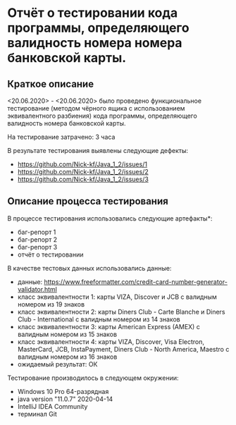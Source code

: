 # Отчёт о тестировании кода программы, определяющего валидность номера номера банковской карты.

## Краткое описание

<20.06.2020> - <20.06.2020> было проведено функциональное тестирование (методом чёрного ящика с использованием эквивалентного разбиения) кода программы, определяющего валидность номера банковской карты.

На тестирование затрачено: 3 часа

В результате тестирования выявлены следующие дефекты:
*  https://github.com/Nick-kf/Java_1_2/issues/1
*  https://github.com/Nick-kf/Java_1_2/issues/2
*  https://github.com/Nick-kf/Java_1_2/issues/3

## Описание процесса тестирования

В процессе тестирования использовались следующие артефакты*:
* баг-репорт 1
* баг-репорт 2
* баг-репорт 3
* отчёт о тестировании

В качестве тестовых данных использовались данные:
*  данные: https://www.freeformatter.com/credit-card-number-generator-validator.html
*  класс эквивалентности 1: карты VIZA, Discover и JCB с валидным номером из 19 знаков
*  класс эквивалентности 2: карты Diners Club - Carte Blanche и Diners Club - International с валидным номером из 14 знаков
*  класс эквивалентности 3: карты American Express (AMEX) с валидным номером из 15 знаков
*  класс эквивалентности 4: карты VIZA, Discover, Visa Electron, MasterCard, JCB, InstaPayment, Diners Club - North America, Maestro с валидным номером из 16 знаков
* ожидаемый результат: 
 ОК

Тестирование производилось в следующем окружении:
* Windows 10 Pro 64-разрядная
* java version "11.0.7" 2020-04-14
* IntelliJ IDEA Community
* терминал Git